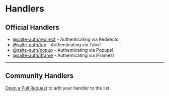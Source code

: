 # Handlers

## Official Handlers

- [@salte-auth/redirect](https://github.com/salte-auth/redirect) - Authenticating via Redirects!
- [@salte-auth/tab](https://github.com/salte-auth/tab) - Authenticating via Tabs!
- [@salte-auth/popup](https://github.com/salte-auth/popup) - Authenticating via Popups!
- [@salte-auth/iframe](https://github.com/salte-auth/iframe) - Authenticating via IFrames!

---

## Community Handlers

[Open a Pull Request](https://github.com/salte-auth/salte-auth/blob/master/CONTRIBUTING.md#submitting-a-pull-request) to add your handler to the list.

<!-- 
~ Example ~

- [your-package-name-here](link-to-source) - your tag line
 -->

